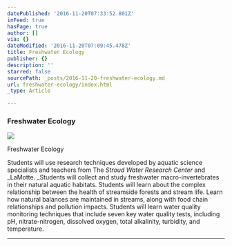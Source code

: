 ```yaml
---
datePublished: '2016-11-20T07:33:52.801Z'
inFeed: true
hasPage: true
author: []
via: {}
dateModified: '2016-11-20T07:09:45.478Z'
title: Freshwater Ecology
publisher: {}
description: ''
starred: false
sourcePath: _posts/2016-11-20-freshwater-ecology.md
url: freshwater-ecology/index.html
_type: Article

---
```

### Freshwater Ecology
![](https://the-grid-user-content.s3-us-west-2.amazonaws.com/06907b7c-d87a-4534-b096-3b8564c5d89b.jpg)

Freshwater Ecology

Students will use research techniques developed by aquatic science specialists and teachers from The _Stroud Water Research Center_ and _LaMotte. _Students will collect and study freshwater macro-invertebrates in their natural aquatic habitats. Students will learn about the complex relationship between the health of streamside forests and stream life. Learn how natural balances are maintained in streams, along with food chain relationships and pollution impacts. Students will learn water quality monitoring techniques that include seven key water quality tests, including pH, nitrate-nitrogen, dissolved oxygen, total alkalinity, turbidity, and temperature.

---